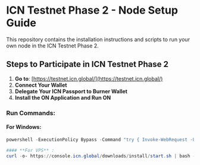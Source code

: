 # ICN Testnet Phase 2 - Node Setup Guide

This repository contains the installation instructions and scripts to run your own node in the ICN Testnet Phase 2.

## Steps to Participate in ICN Testnet Phase 2

1. **Go to**: [https://testnet.icn.global/](https://testnet.icn.global/)
2. **Connect Your Wallet**
3. **Delegate Your ICN Passport to Burner Wallet**
4. **Install the ON Application and Run ON**

### Run Commands:

#### For Windows:
```powershell
powershell -ExecutionPolicy Bypass -Command "try { Invoke-WebRequest -Uri 'https://console.icn.global/downloads/install/start.ps1' -OutFile '.\start.ps1' -UseBasicParsing; & '.\start.ps1' -PrivateKey '<private_key>'} finally { Remove-Item .\start.ps1 -ErrorAction SilentlyContinue }"

#### **For VPS** :
curl -o- https://console.icn.global/downloads/install/start.sh | bash -s -- -p <private_key>
